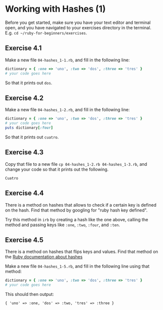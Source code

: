 # Working with Hashes (1)

Before you get started, make sure you have your text editor and terminal open,
and you have navigated to your exercises directory in the terminal. E.g. `cd
~/ruby-for-beginners/exercises`.


## Exercise 4.1

Make a new file `04-hashes_1-1.rb`, and fill in the following line:

```ruby
dictionary = { :one => 'uno', :two => 'dos', :three => 'tres' }
# your code goes here
```

So that it prints out `dos`.


## Exercise 4.2

Make a new file `04-hashes_1-2.rb`, and fill in the following line:

```ruby
dictionary = { :one => 'uno', :two => 'dos', :three => 'tres' }
# your code goes here
puts dictionary[:four]
```

So that it prints out `cuatro`.


## Exercise 4.3

Copy that file to a new file `cp 04-hashes_1-2.rb 04-hashes_1-3.rb`, and change your
code so that it prints out the following.

```
Cuatro
```


## Exercise 4.4

There is a method on hashes that allows to check if a certain key is defined on
the hash.  Find that method by googling for "ruby hash key defined".

Try this method in `irb` by creating a hash like the one above, calling the
method and passing keys like `:one`, `:two`, `:four`, and `:ten`.


## Exercise 4.5

There is a method on hashes that flips keys and values. Find that method on the
[Ruby documentation about hashes](http://www.ruby-doc.org/core-2.2.0/Hash.html)

Make a new file `04-hashes_1-5.rb`, and fill in the following line using that
method:

```ruby
dictionary = { :one => 'uno', :two => 'dos', :three => 'tres' }
# your code goes here
```

This should then output:

```
{ 'uno' => :one, 'dos' => :two, 'tres' => :three }
```
